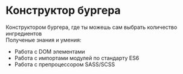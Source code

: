 # Конструктор бургера

Конструктором бургера, где ты можешь сам выбрать количество ингредиентов  
Полученые знания и умения:

- Работа с DOM элементами
- Работа c импортами модулей по стандарту ES6
- Работа с препроцессором SASS/SCSS
